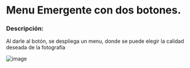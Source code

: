 #  Menu Emergente con dos botones.

### Descripción: 

Al darle al botón, se despliega un menu, donde se puede elegir la calidad deseada de la fotografía 

![image](https://github.com/user-attachments/assets/3f9fafc7-15a3-4624-8df5-50a7687a8d87)
